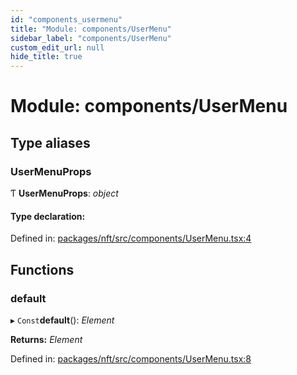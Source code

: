 ```yaml
---
id: "components_usermenu"
title: "Module: components/UserMenu"
sidebar_label: "components/UserMenu"
custom_edit_url: null
hide_title: true
---
```


# Module: components/UserMenu

## Type aliases

### UserMenuProps

Ƭ **UserMenuProps**: *object*

#### Type declaration:

Defined in: [packages/nft/src/components/UserMenu.tsx:4](https://github.com/xr3ngine/xr3ngine/blob/a16a45d7e/packages/nft/src/components/UserMenu.tsx#L4)

## Functions

### default

▸ `Const`**default**(): *Element*

**Returns:** *Element*

Defined in: [packages/nft/src/components/UserMenu.tsx:8](https://github.com/xr3ngine/xr3ngine/blob/a16a45d7e/packages/nft/src/components/UserMenu.tsx#L8)
